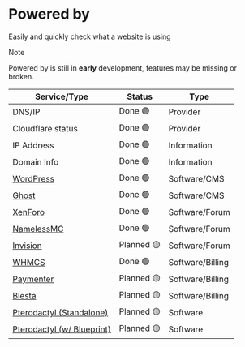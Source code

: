 # Powered by

Easily and quickly check what a website is using

> [!NOTE]
> Powered by is still in **early** development, features may be missing or broken.

| Service/Type | Status | Type |
|---|---|---|
| DNS/IP | Done 🟢 | Provider |
| Cloudflare status | Done 🟢 | Provider |  
| IP Address | Done 🟢 | Information |
| Domain Info | Done 🟢 | Information |
| [WordPress](https://wordpress.org/) | Done 🟢 | Software/CMS | 
| [Ghost](https://ghost.org/) | Done 🟢 | Software/CMS | 
| [XenForo](https://xenforo.com/) | Done 🟢 | Software/Forum | 
| [NamelessMC](https://namelessmc.com/) | Done 🟢 | Software/Forum |
| [Invision](https://invisioncommunity.com/) | Planned 🟡 | Software/Forum |
| [WHMCS](https://www.whmcs.com/) | Done 🟢 | Software/Billing |
| [Paymenter](https://paymenter.org/) | Planned 🟡 | Software/Billing |
| [Blesta](https://www.blesta.com/) | Planned 🟡 | Software/Billing |
| [Pterodactyl (Standalone)](https://pterodactyl.io/) | Planned 🟡 | Software |
| [Pterodactyl (w/ Blueprint)](https://blueprint.zip/) | Planned 🟡 | Software |